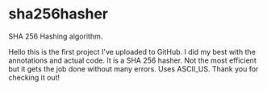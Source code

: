 # sha256hasher
SHA 256 Hashing algorithm.

Hello this is the first project I've uploaded to GitHub.
I did my best with the annotations and actual code.
It is a SHA 256 hasher.
Not the most efficient but it gets the job done without many errors.
Uses ASCII_US.
Thank you for checking it out!
